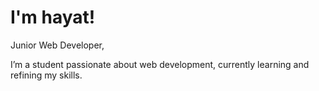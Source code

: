 # I'm hayat! 
Junior Web Developer, 

I’m a student passionate about web development, currently learning and refining my skills. 
